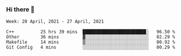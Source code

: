 ### Hi there 👋
<!--START_SECTION:waka-->
```text
Week: 20 April, 2021 - 27 April, 2021

C++          25 hrs 39 mins  ████████████████████████░   96.50 % 
Other        36 mins         ▓░░░░░░░░░░░░░░░░░░░░░░░░   02.29 % 
Makefile     14 mins         ▒░░░░░░░░░░░░░░░░░░░░░░░░   00.92 % 
Git Config   4 mins          ░░░░░░░░░░░░░░░░░░░░░░░░░   00.29 % 
```
<!--END_SECTION:waka-->

<p align="center"> </p>


<!--
**thallard/thallard** is a ✨ _special_ ✨ repository because its `README.md` (this file) appears on your GitHub profile.

Here are some ideas to get you started:

- 🔭 I’m currently working on ...
- 🌱 I’m currently learning ...
- 👯 I’m looking to collaborate on ...
- 🤔 I’m looking for help with ...
- 💬 Ask me about ...
- 📫 How to reach me: ...
- 😄 Pronouns: ...
- ⚡ Fun fact: ...
-->
